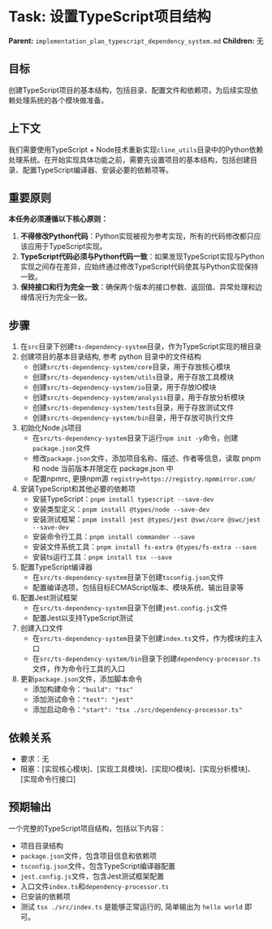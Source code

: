 # Task: 设置TypeScript项目结构
   **Parent:** `implementation_plan_typescript_dependency_system.md`
   **Children:** 无

## 目标
创建TypeScript项目的基本结构，包括目录、配置文件和依赖项，为后续实现依赖处理系统的各个模块做准备。

## 上下文
我们需要使用TypeScript + Node技术重新实现`cline_utils`目录中的Python依赖处理系统。在开始实现具体功能之前，需要先设置项目的基本结构，包括创建目录、配置TypeScript编译器、安装必要的依赖项等。

## 重要原则
**本任务必须遵循以下核心原则：**
1. **不得修改Python代码**：Python实现被视为参考实现，所有的代码修改都只应该应用于TypeScript实现。
2. **TypeScript代码必须与Python代码一致**：如果发现TypeScript实现与Python实现之间存在差异，应始终通过修改TypeScript代码使其与Python实现保持一致。
3. **保持接口和行为完全一致**：确保两个版本的接口参数、返回值、异常处理和边缘情况行为完全一致。

## 步骤
1. 在`src`目录下创建`ts-dependency-system`目录，作为TypeScript实现的根目录
2. 创建项目的基本目录结构, 参考 python 目录中的文件结构
   - 创建`src/ts-dependency-system/core`目录，用于存放核心模块
   - 创建`src/ts-dependency-system/utils`目录，用于存放工具模块
   - 创建`src/ts-dependency-system/io`目录，用于存放IO模块
   - 创建`src/ts-dependency-system/analysis`目录，用于存放分析模块
   - 创建`src/ts-dependency-system/tests`目录，用于存放测试文件
   - 创建`src/ts-dependency-system/bin`目录，用于存放可执行文件
3. 初始化Node.js项目
   - 在`src/ts-dependency-system`目录下运行`npm init -y`命令，创建`package.json`文件
   - 修改`package.json`文件，添加项目名称、描述、作者等信息，读取 pnpm 和 node 当前版本并限定在 package.json 中
   - 配置npmrc, 更换npm源 `registry=https://registry.npmmirror.com/`
4. 安装TypeScript和其他必要的依赖项
   - 安装TypeScript：`pnpm install typescript --save-dev`
   - 安装类型定义：`pnpm install @types/node --save-dev`
   - 安装测试框架：`pnpm install jest @types/jest @swc/core @swc/jest --save-dev`
   - 安装命令行工具：`pnpm install commander --save`
   - 安装文件系统工具：`pnpm install fs-extra @types/fs-extra --save`
   - 安装ts运行工具：`pnpm install tsx --save`
5. 配置TypeScript编译器
   - 在`src/ts-dependency-system`目录下创建`tsconfig.json`文件
   - 配置编译选项，包括目标ECMAScript版本、模块系统、输出目录等
6. 配置Jest测试框架
   - 在`src/ts-dependency-system`目录下创建`jest.config.js`文件
   - 配置Jest以支持TypeScript测试
7. 创建入口文件
   - 在`src/ts-dependency-system`目录下创建`index.ts`文件，作为模块的主入口
   - 在`src/ts-dependency-system/bin`目录下创建`dependency-processor.ts`文件，作为命令行工具的入口
8. 更新`package.json`文件，添加脚本命令
   - 添加构建命令：`"build": "tsc"`
   - 添加测试命令：`"test": "jest"`
   - 添加启动命令：`"start": "tsx ./src/dependency-processor.ts"`

## 依赖关系
- 要求：无
- 阻塞：[实现核心模块]、[实现工具模块]、[实现IO模块]、[实现分析模块]、[实现命令行接口]

## 预期输出
一个完整的TypeScript项目结构，包括以下内容：
- 项目目录结构
- `package.json`文件，包含项目信息和依赖项
- `tsconfig.json`文件，包含TypeScript编译器配置
- `jest.config.js`文件，包含Jest测试框架配置
- 入口文件`index.ts`和`dependency-processor.ts`
- 已安装的依赖项
- 测试 `tsx ./src/index.ts` 是能够正常运行的, 简单输出为 `hello world` 即可。
